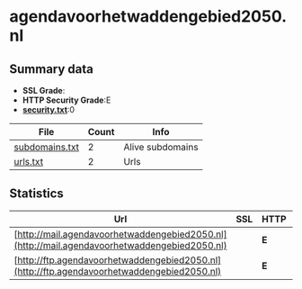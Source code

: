 

# agendavoorhetwaddengebied2050.nl
## Summary data


 - **SSL Grade**:
 - **HTTP Security Grade**:E
 - **[security.txt](https://www.digitaleoverheid.nl/nieuws/standaard-security-txt-nu-verplicht-voor-overheid/)**:0


| File       | Count | Info |
|------------|-------|------|
|[subdomains.txt](/data/agendavoorhetwaddengebied2050.nl/subdomains.txt)|2|Alive subdomains|
|[urls.txt](/data/agendavoorhetwaddengebied2050.nl/urls.txt)|2|Urls|


## Statistics


| Url | SSL | HTTP | Server | Cookie | HSTS | CORS | CTO | CSP | XFO | XXP | RP |FP| Tech |Title |
|--------|-------|-------|------|------|------|------|------|------|------|------|------|------|------|------|
|[http://mail.agendavoorhetwaddengebied2050.nl](http://mail.agendavoorhetwaddengebied2050.nl)| | **E**|| | | | | | | | :white_check_mark: | |Microsoft HTTPAPI:2.0||
|[http://ftp.agendavoorhetwaddengebied2050.nl](http://ftp.agendavoorhetwaddengebied2050.nl)| | **E**|| | | | | | | | :white_check_mark: | |Microsoft HTTPAPI:2.0||


